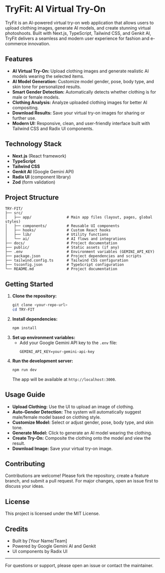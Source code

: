 # TryFit: AI Virtual Try-On

TryFit is an AI-powered virtual try-on web application that allows users to upload clothing images, generate AI models, and create stunning virtual photoshoots. Built with Next.js, TypeScript, Tailwind CSS, and Genkit AI, TryFit delivers a seamless and modern user experience for fashion and e-commerce innovation.

## Features
- **AI Virtual Try-On:** Upload clothing images and generate realistic AI models wearing the selected items.
- **AI Model Generation:** Customize model gender, pose, body type, and skin tone for personalized results.
- **Smart Gender Detection:** Automatically detects whether clothing is for male or female models.
- **Clothing Analysis:** Analyze uploaded clothing images for better AI compositing.
- **Download Results:** Save your virtual try-on images for sharing or further use.
- **Modern UI:** Responsive, clean, and user-friendly interface built with Tailwind CSS and Radix UI components.

## Technology Stack
- **Next.js** (React framework)
- **TypeScript**
- **Tailwind CSS**
- **Genkit AI** (Google Gemini API)
- **Radix UI** (component library)
- **Zod** (form validation)

## Project Structure
```
TRY-FIT/
├── src/
│   ├── app/                # Main app files (layout, pages, global styles)
│   ├── components/         # Reusable UI components
│   ├── hooks/              # Custom React hooks
│   ├── lib/                # Utility functions
│   └── ai/                 # AI flows and integrations
├── docs/                   # Project documentation
├── public/                 # Static assets (if any)
├── .env                    # Environment variables (GEMINI_API_KEY)
├── package.json            # Project dependencies and scripts
├── tailwind.config.ts      # Tailwind CSS configuration
├── tsconfig.json           # TypeScript configuration
└── README.md               # Project documentation
```

## Getting Started
1. **Clone the repository:**
   ```powershell
   git clone <your-repo-url>
   cd TRY-FIT
   ```
2. **Install dependencies:**
   ```powershell
   npm install
   ```
3. **Set up environment variables:**
   - Add your Google Gemini API key to the `.env` file:
     ```env
     GEMINI_API_KEY=your-gemini-api-key
     ```
4. **Run the development server:**
   ```powershell
   npm run dev
   ```
   The app will be available at `http://localhost:3000`.

## Usage Guide
- **Upload Clothing:** Use the UI to upload an image of clothing.
- **Auto-Gender Detection:** The system will automatically suggest male/female model based on clothing style.
- **Customize Model:** Select or adjust gender, pose, body type, and skin tone.
- **Generate Model:** Click to generate an AI model wearing the clothing.
- **Create Try-On:** Composite the clothing onto the model and view the result.
- **Download Image:** Save your virtual try-on image.

## Contributing
Contributions are welcome! Please fork the repository, create a feature branch, and submit a pull request. For major changes, open an issue first to discuss your ideas.

## License
This project is licensed under the MIT License.

## Credits
- Built by [Your Name/Team]
- Powered by Google Gemini AI and Genkit
- UI components by Radix UI

---
For questions or support, please open an issue or contact the maintainer.
